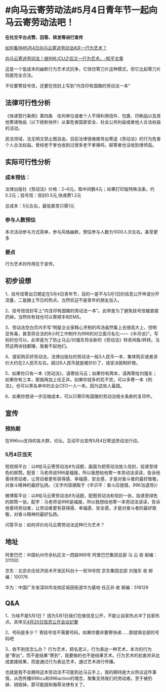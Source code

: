 # #向马云寄劳动法#5月4日青年节一起向马云寄劳动法吧！

**在社交平台点赞、回答、转发等进行宣传**

[如何看待#5月4日向马云寄送劳动法#这一行为艺术？](https://www.zhihu.com/question/321181067)

[向马云寄送劳动法！继996.ICU之后又一行为艺术。-知乎文章](https://zhuanlan.zhihu.com/p/63243554)


这是一个低成本的幽默行为艺术式抗争，它效仿寄刀片这种模式，但它比起寄刀片则是完全合法。

不仅要寄挂号信，还要在信封上写到“内含印有国徽的劳动法一本”

## 法律可行性分析
《快递暂行条例》第四条　任何单位或者个人不得利用信件、包裹、印刷品以及其他寄递物品（以下统称快件）从事危害国家安全、社会公共利益或者他人合法权益的活动。

民法领域，法无明文禁止既自由，目前法律很难推导出寄送《劳动法》的行为危害个人合法权益。曾经老干爹也收到过很多老干爹辣鸡，邮寄者也没收到律师函。

## 实际可行性分析

### 成本预估：
法律出版社《劳动法》价格：2~6元，取中间数4元；如果打印版特殊法条，约0.2元；挂号信：信封0.5元,快递费1.2元

总成本：5元左右，最低甚至只需1元

### 参与人数预估
本次活动参与方式简单，参与风格幽默，预估参与人数为1000人次左右。甚至更多

### 要点
行为艺术的作用在于宣传。

## 初步设想
1、挂号信寄出日期定在5月4日青年节，目的一是不与5月1日的信息公开申请分开流量，二是蹭上节日的热点。当然欢迎不是青年的朋友加入。

2、挂号信信封写上“内含印有国徽的劳动法一本”。此举是为了避免挂号信被直接扔掉。当然你有钱也可以寄顺丰和EMS。

3、劳动法空白页内手写“明星企业家精心烹制的鸡汤虽然看上去很高大上，但明显有毒，甚至将合法的8小时工作制作为996的对立面污名化——《半月谈》”。写别的也可以，此举是为了防止马云/刘强东将全新的《劳动法》转卖闲鱼/转转。当然这两块钱都赚，我看不起他们。

4、提前购买好劳动法，法律出版社的劳动法一般3人民币一本，集体购买或者讲价大约在2人民币左右。超过6人民币就是被炒价了，请坚决抵制奸商。

5、如果你只有一本《劳动法》，请寄给马云；如果你有两本，请再寄给刘强东；如果你有三本，那就再加上任正非。如果你钱多的花不完，可以多寄一本《刑法》，也可以黑名单中的企业CEO一人一本。因为这些人最跳。

6、如果你想进一步压缩成本，可以只寄印有国徽的劳动法相关条款的复印件。

## 宣传

### 预热期
在996icu支持的各大群，论坛，互动平台宣传5月4日寄送劳动法行动。

### 5月4日当天
短视频平台：以#给马云寄劳动法#为话题，画面为把劳动法放入信封，投递至绿色的邮筒。配音：马老师说996是福报，所以我想给他寄一本劳动法读读，告诉他善待劳动者，让劳动者更有获得感、幸福感、安全感，才是对奋斗者的最好致敬，对奋斗精神的最好弘扬。（文字内容摘取于《辛识平：奋斗应提倡，996当退场》）

微博客平台：以#给马云寄劳动法#为话题，配图劳动法和信封一张，投递至绿色的邮筒一张。配字：马老师说996是福报，所以我想给他寄一本劳动法读读，告诉他善待劳动者，让劳动者更有获得感、幸福感、安全感，才是对奋斗者的最好致敬，对奋斗精神的最好弘扬。

问答平台：如何评价向马云寄劳动法这种行为艺术？

## 地址
阿里巴巴：中国杭州市余杭区文一西路969号 阿里巴巴集团总部 马 云 收 邮编：311100

京东：北京亦庄经济技术开发区科创十一街18号院 京东集团总部 刘强东 收 邮编：100176

华为：中国广东省深圳市龙岗区坂田街道华为基地 任正非 收 邮编：518129

## Q&A

1、为啥不是5月1日？
因为5月1日我们在做信息公开，不能让自家热点冲了自家热点。具体见[4月20日信息公开会议纪要](https://github.com/CPdogson/996action/blob/master/Gov-info/420meet.md)

2、号码是多少？
寄挂号信不需要号码，如果你要非要寄快递......那就填总部的号码吧

3、收不到信怎么办？
行为艺术，顾名思义，行为表达一种艺术，本次的行为是“寄出”，而不是结果“寄到”，我要做的也不是结果艺术。行为艺术的初衷并非达成直接结果，而是通过行为表达艺术，通过艺术进行传播。

也就是我不会期待这本劳动法不可能到达马云手上，我的期待是大众热议这件事情，从而传播996icu和996action的理念，聚集支持我们的劳动者。至于被扔掉、销毁掉，那可能就和侮辱法律有关了。






